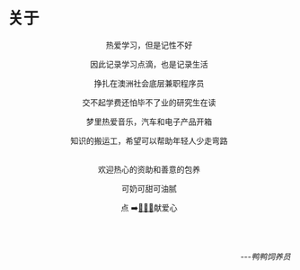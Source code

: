 # 

# 关于

<center>

热爱学习，但是记性不好

因此记录学习点滴，也是记录生活

挣扎在澳洲社会底层兼职程序员

交不起学费还怕毕不了业的研究生在读

梦里热爱音乐，汽车和电子产品开箱

知识的搬运工，希望可以帮助年轻人少走弯路
<br/>
<br/>

欢迎热心的资助和善意的包养

可奶可甜可油腻 

点 ➡️[🔗🔗🔗](../images/IMG_1012.JPG)献爱心

<br/>
<br/>
</center>

<p align="right"><i>
---鸭鸭饲养员 </i>
</p>


